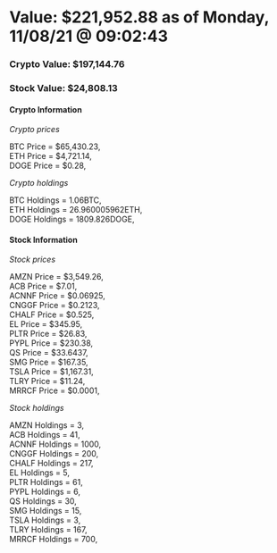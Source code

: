 # Value: $221,952.88 as of Monday, 11/08/21 @ 09:02:43 

### Crypto Value: $197,144.76

### Stock Value: $24,808.13

#### Crypto Information 
*Crypto prices* 

BTC Price = $65,430.23,  
ETH Price = $4,721.14,  
DOGE Price = $0.28,  


*Crypto holdings* 

BTC Holdings = 1.06BTC,  
ETH Holdings = 26.960005962ETH,  
DOGE Holdings = 1809.826DOGE,  


#### Stock Information 

*Stock prices* 

AMZN Price = $3,549.26,  
ACB Price = $7.01,  
ACNNF Price = $0.06925,  
CNGGF Price = $0.2123,  
CHALF Price = $0.525,  
EL Price = $345.95,  
PLTR Price = $26.83,  
PYPL Price = $230.38,  
QS Price = $33.6437,  
SMG Price = $167.35,  
TSLA Price = $1,167.31,  
TLRY Price = $11.24,  
MRRCF Price = $0.0001,  


*Stock holdings* 

AMZN Holdings = 3,  
ACB Holdings = 41,  
ACNNF Holdings = 1000,  
CNGGF Holdings = 200,  
CHALF Holdings = 217,  
EL Holdings = 5,  
PLTR Holdings = 61,  
PYPL Holdings = 6,  
QS Holdings = 30,  
SMG Holdings = 15,  
TSLA Holdings = 3,  
TLRY Holdings = 167,  
MRRCF Holdings = 700,  


